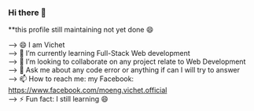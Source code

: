 ### Hi there 👋

<!--
**vichetmoeng/vichetmoeng** is a ✨ _special_ ✨ repository because its `README.md` (this file) appears on your GitHub profile.

Here are some ideas to get you started:

- 🔭 I’m currently working on ... 
- 🌱 I’m currently learning Full-Stack Web development
- 👯 I’m looking to collaborate on any project relate to Web Development
- 🤔 I’m looking for help with ...
- 💬 Ask me about any code error or anything if can I will try to answer
- 📫 How to reach me: my Facebook: https://www.facebook.com/moeng.vichet.official
- 😄 Pronouns: ...
- ⚡ Fun fact: I still learning 😄
--> **this profile still maintaining not yet done 😄
--> 😄 I am Vichet <br>
--> 🌱 I’m currently learning Full-Stack Web development<br>
--> 👯 I’m looking to collaborate on any project relate to Web Development<br>
--> 💬 Ask me about any code error or anything if can I will try to answer<br>
--> 📫 How to reach me: my Facebook: https://www.facebook.com/moeng.vichet.official<br>
--> ⚡ Fun fact: I still learning 😄<br>
